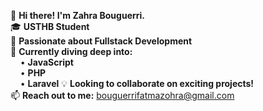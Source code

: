 👋 **Hi there! I'm Zahra Bouguerri.**  
🎓 **USTHB Student**  
👀 **Passionate about Fullstack Development**  
🌱 **Currently diving deep into:**  
&nbsp;&nbsp;&nbsp;&nbsp;• **JavaScript**  
&nbsp;&nbsp;&nbsp;&nbsp;• **PHP**  
&nbsp;&nbsp;&nbsp;&nbsp;• **Laravel**
💡 **Looking to collaborate on exciting projects!**  
📫 **Reach out to me:** bouguerrifatmazohra@gmail.com  


<!---
zahra-bouguerri/zahra-bouguerri is a ✨ special ✨ repository because its `README.md` (this file) appears on your GitHub profile.
You can click the Preview link to take a look at your changes.
--->
